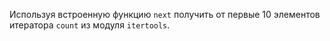 Используя встроенную функцию `next` получить от первые 10 элементов итератора `count` из модуля `itertools`.
